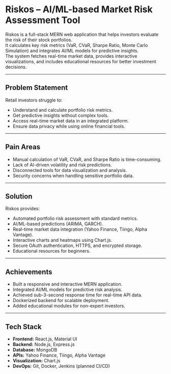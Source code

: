 # Riskos – AI/ML-based Market Risk Assessment Tool

Riskos is a full-stack MERN web application that helps investors evaluate the risk of their stock portfolios.  
It calculates key risk metrics (VaR, CVaR, Sharpe Ratio, Monte Carlo Simulation) and integrates AI/ML models for predictive insights.  
The system fetches real-time market data, provides interactive visualizations, and includes educational resources for better investment decisions.

---

## Problem Statement
Retail investors struggle to:
- Understand and calculate portfolio risk metrics.
- Get predictive insights without complex tools.
- Access real-time market data in an integrated platform.
- Ensure data privacy while using online financial tools.

---

## Pain Areas
- Manual calculation of VaR, CVaR, and Sharpe Ratio is time-consuming.
- Lack of AI-driven volatility and risk predictions.
- Disconnected tools for data visualization and analysis.
- Security concerns when handling sensitive portfolio data.

---

## Solution
Riskos provides:
- Automated portfolio risk assessment with standard metrics.
- AI/ML-based predictions (ARIMA, GARCH).
- Real-time market data integration (Yahoo Finance, Tiingo, Alpha Vantage).
- Interactive charts and heatmaps using Chart.js.
- Secure OAuth authentication, HTTPS, and encrypted storage.
- Educational resources for beginners.

---

## Achievements
- Built a responsive and interactive MERN application.
- Integrated AI/ML models for predictive risk analysis.
- Achieved sub-3-second response time for real-time API data.
- Dockerized backend for scalable deployment.
- Added educational modules for non-expert investors.

---

## Tech Stack
- **Frontend:** React.js, Material UI  
- **Backend:** Node.js, Express.js  
- **Database:** MongoDB  
- **APIs:** Yahoo Finance, Tiingo, Alpha Vantage  
- **Visualization:** Chart.js  
- **DevOps:** Git, Docker, Jenkins (planned CI/CD)  
